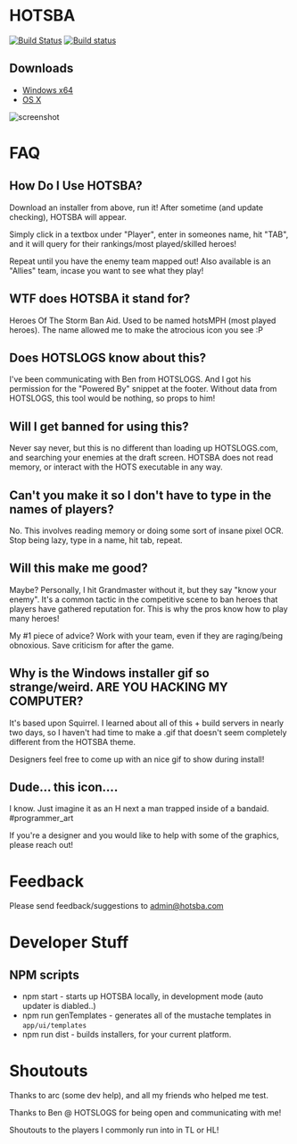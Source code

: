 # HOTSBA
[![Build Status](https://travis-ci.org/zerkz/HOTSBA.svg?branch=master)](https://travis-ci.org/zerkz/HOTSBA)
[![Build status](https://ci.appveyor.com/api/projects/status/qyvtkswriw4x0uyo?svg=true)](https://ci.appveyor.com/project/zerkz/hotsba)

## Downloads
* [Windows x64](https://goo.gl/WVWLUi)
* [OS X](https://goo.gl/XB5SYt)

![screenshot](https://drive.google.com/uc?export=download&id=0BwufwJ0RwTiccUtZNWdPQWN0dFk)

# FAQ

## How Do I Use HOTSBA?
Download an installer from above, run it! After sometime (and update checking), HOTSBA will appear.

Simply click in a textbox under "Player", enter in someones name, hit "TAB", and it will query for their rankings/most played/skilled heroes!

Repeat until you have the enemy team mapped out! Also available is an "Allies" team, incase you want to see what they play!

## WTF does HOTSBA it stand for?
Heroes Of The Storm Ban Aid. Used to be named hotsMPH (most played heroes). The name allowed me
to make the atrocious icon you see :P

## Does HOTSLOGS know about this?
I've been communicating with Ben from HOTSLOGS. And I got his permission for the "Powered By" snippet at the footer. Without data from HOTSLOGS, this tool would be nothing, so props to him!

## Will I get banned for using this?
Never say never, but this is no different than loading up HOTSLOGS.com, and searching your enemies at the draft screen. HOTSBA does not read memory, or interact with the HOTS executable in any way.

## Can't you make it so I don't have to type in the names of players?
No. This involves reading memory or doing some sort of insane pixel OCR. Stop being lazy,
type in a name, hit tab, repeat.

## Will this make me good?
Maybe? Personally, I hit Grandmaster without it, but they say "know your enemy".
It's a common tactic in the competitive scene to ban heroes that players have gathered
reputation for. This is why the pros know how to play many heroes!

My #1 piece of advice? Work with your team, even if they are raging/being obnoxious. Save criticism for after the game.

## Why is the Windows installer gif so strange/weird. ARE YOU HACKING MY COMPUTER?
It's based upon Squirrel. I learned about all of this + build servers in nearly two days,
so I haven't had time to make a .gif that doesn't seem completely different from the HOTSBA theme.

Designers feel free to come up with an nice gif to show during install!

## Dude... this icon....
I know. Just imagine it as an H next a man trapped inside of a bandaid. #programmer_art

If you're a designer and you would like to help with some of the graphics, please reach out!

# Feedback
Please send feedback/suggestions to [admin@hotsba.com](admin@hotsba.com)

# Developer Stuff

## NPM scripts
* npm start - starts up HOTSBA locally, in development mode (auto updater is diabled..)
* npm run genTemplates - generates all of the mustache templates in `app/ui/templates`
* npm run dist - builds installers, for your current platform.

# Shoutouts
Thanks to arc (some dev help), and all my friends who helped me test.

Thanks to Ben @ HOTSLOGS for being open and communicating with me!

Shoutouts to the players I commonly run into in TL or HL!
